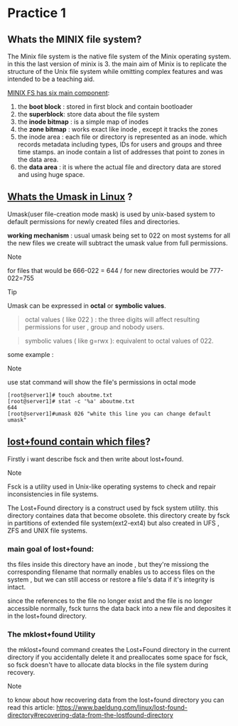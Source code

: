 # Practice 1
  ## Whats the MINIX file system?
  The Minix file system is the native file system of the Minix operating system. in this the last version of minix is 3. the main aim of Minix is to replicate the structure of the Unix file system while omitting complex features and was intended to be a teaching aid.
  
  [MINIX FS has six main component](https://en.wikipedia.org/wiki/MINIX_file_system):
  1. the **boot block** : stored in first block and contain bootloader 
  2. the **superblock**: store data about the file system
  3. the **inode bitmap** : is a simple map of inodes
  4. the **zone bitmap** : works exact like inode , except it tracks the zones
  5. the inode area : each file or directory is represented as an inode. which records metadata including types, IDs for users and groups and three time stamps. an inode contain a list of addresses that point to zones in the data area.
  6. the **data area** : it is where the actual file and directory data are stored and using huge space.
  ## [Whats the Umask in Linux](https://www.liquidweb.com/kb/what-is-umask-and-how-to-use-it-effectively/) ? 
  
  Umask(user file-creation mode mask) is used by unix-based system to default permissions for newly created files and directories. 

  **working mechanism** :
  usual umask being set to 022 on most systems for all the new files we create will subtract the umask value from full permissions.
  >[!NOTE]
>for files that would be 666-022 = 644 /
>for new directories would be 777-022=755

> [!TIP]
>Umask can be expressed in **octal** or **symbolic values**.

>octal values ( like 022 ) : the three digits will affect resulting permissions for user , group and nobody users.

>symbolic values ( like g=rwx ): equivalent to octal values of 022.

some example :
>[!note]
>use stat command will show the file's permissions in octal mode  
```
[root@server1]# touch aboutme.txt
[root@server1]# stat -c '%a' aboutme.txt
644
[root@server1]#umask 026 "white this line you can change default umask"
```
## [lost+found contain which files](https://www.baeldung.com/linux/lost-found-directory)?  
 Firstly i want describe fsck and then write about lost+found.
 >[!note]
>Fsck is a utility used in Unix-like operating systems to check and repair inconsistencies in file systems.

The Lost+Found directory is a construct used by fsck system utility. this directory containes data that become obsolete.
this directory create by fsck in partitions of extended file system(ext2-ext4) but also created in UFS , ZFS and UNIX file systems.
### main goal of lost+found:
ths files inside this directory have an inode , but they're missiong the corresponding filename that normally enables us to access files on the system , but we can still access or restore a file's data if it's integrity is intact.

since the references to the file no longer exist and the file is no longer accessible normally, fsck turns the data back into a new file and deposites it in the lost+found directory.

### The mklost+found Utility
the mklost+found command creates the Lost+Found directory in the current directory if you accidentally delete it and preallocates some space for fsck, so fsck doesn't have to allocate data blocks in the file system during recovery. 

>[!note]
>to know about how recovering data from the lost+found directory you can read this article: https://www.baeldung.com/linux/lost-found-directory#recovering-data-from-the-lostfound-directory
